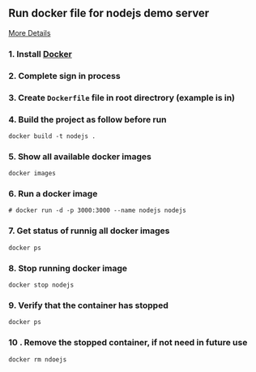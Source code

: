## Run docker file for nodejs demo server
[More Details](https://onexlab-io.medium.com/docker-node-js-hello-world-ed6c4d16a292)

### 1. Install [Docker](https://www.docker.com/products/docker-desktop/)

### 2. Complete sign in process

### 3. Create `Dockerfile` file in root directrory (example is in)

### 4. Build the project as follow before run
```
docker build -t nodejs .
``` 

### 5. Show all available docker images
```
docker images
```

### 6. Run a docker image
```
# docker run -d -p 3000:3000 --name nodejs nodejs
```

### 7. Get status of runnig all docker images
```
docker ps
```

### 8. Stop running docker image
```
docker stop nodejs
```

### 9. Verify that the container has stopped
```
docker ps
```

### 10 . Remove the stopped container, if not need in future use
```
docker rm ndoejs
```